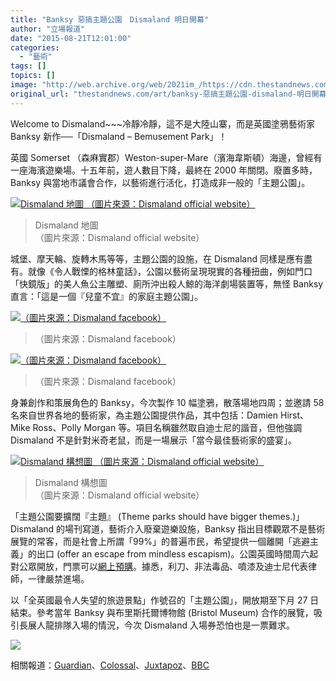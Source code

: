 ```yaml
---
title: "Banksy 惡搞主題公園　Dismaland 明日開幕"
author: "立場報道"
date: "2015-08-21T12:01:00"
categories:
  - "藝術"
tags: []
topics: []
image: "http://web.archive.org/web/2021im_/https://cdn.thestandnews.com/media/photos/cache/plan_xW94A_1200x0.jpg"
original_url: "thestandnews.com/art/banksy-惡搞主題公園-dismaland-明日開幕"
---
```

Welcome to Dismaland~~~冷靜冷靜，這不是大陸山寨，而是英國塗鴉藝術家 Banksy 新作──「Dismaland – Bemusement Park」！

英國 Somerset （森麻實郡）Weston-super-Mare（濱海韋斯頓）海邊，曾經有一座海濱遊樂場。十五年前，遊人數目下降，最終在 2000 年關閉。廢置多時，Banksy 與當地市議會合作，以藝術進行活化，打造成非一般的「主題公園」。

[![Dismaland 地圖
（圖片來源：Dismaland official website）](http://web.archive.org/web/2021im_/https://cdn.thestandnews.com/media/photos/cache/plan_xW94A_1200x0.jpg)](http://web.archive.org/web/20210629055635/https://cdn.thestandnews.com/media/photos/cache/plan_xW94A_1200x0.jpg)

> Dismaland 地圖  
（圖片來源：Dismaland official website）

城堡、摩天輪、旋轉木馬等等，主題公園的設施，在 Dismaland 同樣是應有盡有。就像《令人戰慄的格林童話》，公園以藝術呈現現實的各種扭曲，例如門口「快鏡版」的美人魚公主雕塑、廁所沖出殺人鯨的海洋劇場裝置等，無怪 Banksy 直言：「這是一個『兒童不宜』的家庭主題公園」。

[![（圖片來源：Dismaland facebook）](http://web.archive.org/web/2021im_/https://cdn.thestandnews.com/media/photos/cache/Dismaland2_Ps9Mw_1200x0.jpg)](http://web.archive.org/web/20210629055635/https://cdn.thestandnews.com/media/photos/cache/Dismaland2_Ps9Mw_1200x0.jpg)

> （圖片來源：Dismaland facebook）

[![（圖片來源：Dismaland facebook）](http://web.archive.org/web/2021im_/https://cdn.thestandnews.com/media/photos/cache/Dismaland1_ZgBeB_1200x0.jpg)](http://web.archive.org/web/20210629055635/https://cdn.thestandnews.com/media/photos/cache/Dismaland1_ZgBeB_1200x0.jpg)

> （圖片來源：Dismaland facebook）

身兼創作和策展角色的 Banksy，今次製作 10 幅塗鴉，散落場地四周；並邀請 58 名來自世界各地的藝術家，為主題公園提供作品，其中包括：Damien Hirst、Mike Ross、Polly Morgan 等。項目名稱雖然取自迪士尼的諧音，但他強調 Dismaland 不是針對米奇老鼠，而是一場展示「當今最佳藝術家的盛宴」。

[![Dismaland 構想圖
（圖片來源：Dismaland official website）](http://web.archive.org/web/2021im_/https://cdn.thestandnews.com/media/photos/cache/site2_W60E4_1200x0.jpg)](http://web.archive.org/web/20210629055635/https://cdn.thestandnews.com/media/photos/cache/site2_W60E4_1200x0.jpg)

> Dismaland 構想圖  
（圖片來源：Dismaland official website）

「主題公園要擴闊『主題』 (Theme parks should have bigger themes.)」Dismaland 的場刊寫道，藝術介入廢棄遊樂設施，Banksy 指出目標觀眾不是藝術展覽的常客，而是社會上所謂「99%」的普遍市民，希望提供一個離開「逃避主義」的出口 (offer an escape from mindless escapism)。公園英國時間周六起對公眾開放，門票可以[網上預購](http://web.archive.org/web/20210629055635/http://www.dismaland.co.uk/sessions/)。據悉，利刀、非法毒品、噴漆及迪士尼代表律師，一律嚴禁進場。

以「全英國最令人失望的旅遊景點」作號召的「主題公園」，開放期至下月 27 日結束。參考當年 Banksy 與布里斯托爾博物館 (Bristol Museum) 合作的展覽，吸引長展人龍排隊入場的情況，今次 Dismaland 入場券恐怕也是一票難求。

[![](http://web.archive.org/web/2021im_/https://cdn.thestandnews.com/media/photos/cache/BROCHURE_c_11.08_j5KAk_1200x0_bkmxs_1200x0.jpg)](http://web.archive.org/web/20210629055635/https://cdn.thestandnews.com/media/photos/cache/BROCHURE_c_11.08_j5KAk_1200x0_bkmxs_1200x0.jpg)

相關報道：[Guardian](http://web.archive.org/web/20210629055635/http://www.theguardian.com/artanddesign/2015/aug/20/banksy-dismaland-amusements-anarchism-weston-super-mare)、[Colossal](http://web.archive.org/web/20210629055635/http://www.thisiscolossal.com/2015/08/dismaland/)、[Juxtapoz](http://web.archive.org/web/20210629055635/http://www.juxtapoz.com/current/october-2015-banksy-s-dismaland-exclusive-interview)、[BBC](http://web.archive.org/web/20210629055635/http://www.bbc.com/news/uk-england-bristol-33999495)